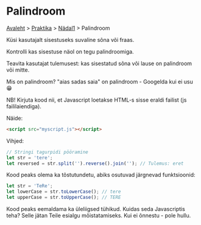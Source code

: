 # Palindroom
[Avaleht](../../../README.md) > [Praktika](../../README.md) > [Nädal1](../README.md) > Palindroom  

Küsi kasutajalt sisestuseks suvaline sõna või fraas.  

Kontrolli kas sisestuse näol on tegu palindroomiga. 

Teavita kasutajat tulemusest: kas sisestatud sõna või lause on palindroom või mitte.

Mis on palindroom? "aias sadas saia" on palindroom - Googelda kui ei usu :grin:

NB!
Kirjuta kood nii, et Javascript loetakse HTML-s sisse eraldi failist (js faililaiendiga).

Näide:
```html
<script src="myscript.js"></script>
```

Vihjed:

```javascript
// Stringi tagurpidi pööramine
let str = 'tere';
let reversed = str.split('').reverse().join(''); // Tulemus: eret
```


Kood peaks olema ka tõstutundetu, abiks osutuvad järgnevad funktsioonid:

```javascript
let str = 'TeRe';
let lowerCase = str.toLowerCase(); // tere
let upperCase = str.toUpperCase(); // TERE
```
 
Kood peaks eemaldama ka üleliigsed tühikud. Kuidas seda Javascriptis teha? Selle jätan Teile esialgu mõistatamiseks. 
Kui ei õnnestu - pole hullu.

